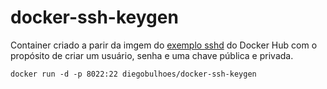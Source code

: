 # docker-ssh-keygen

Container criado a parir da imgem do [exemplo sshd](https://docs.docker.com/engine/examples/running_ssh_service/) do Docker Hub com o propósito de criar um usuário, senha e uma chave pública e privada.

```
docker run -d -p 8022:22 diegobulhoes/docker-ssh-keygen
```
